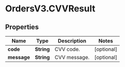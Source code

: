 # OrdersV3.CVVResult

## Properties
Name | Type | Description | Notes
------------ | ------------- | ------------- | -------------
**code** | **String** | CVV code. | [optional] 
**message** | **String** | CVV message. | [optional] 
